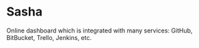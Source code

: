 # Sasha

Online dashboard which is integrated with many services: GitHub, BitBucket, Trello, Jenkins, etc.
